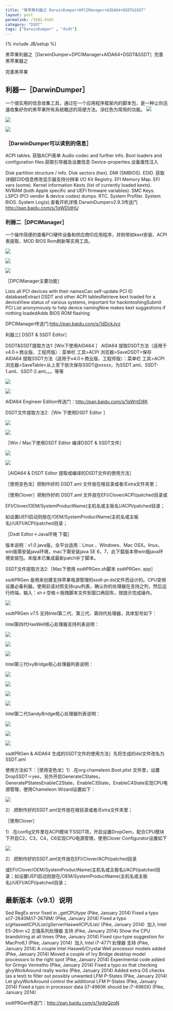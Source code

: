 ```yaml
---
title: "黑苹果利器之 DarwinDumper+DPCIManager+AIDA64+DSDT&SSDT"
layout: post
permalink: /1581.html
category: "DSDT"
tags: ["DarwinDumper" , "dsdt"]
---
```

{% include JB/setup %}


黑苹果利器之［DarwinDumper+DPCIManager+AIDA64+DSDT&SSDT］完善黑苹果器之

完善黑苹果

## 利器一［DarwinDumper］

一个很实用的信息收集工具，通过在一个应用程序框架内的脚本包，是一种让你迅速收集好你的黑苹果所有系统概述的简便方法。涂红色为常用的功能。
![](/wp-content/uploads/sinapicv2-backup/1581-ww4-large-005V4vEUjw1envelpnzr6j30ff0dcjt0.jpg)


![](/wp-content/uploads/sinapicv2-backup/1581-ww2-large-005V4vEUjw1enveltjmc2j30df0dcwg1.jpg)

![](/wp-content/uploads/sinapicv2-backup/1581-ww2-large-005V4vEUjw1envema1x36j30ej0dc0u1.jpg)

### ［DarwinDumper可以读到的信息］

ACPI tables. 获取ACPI表单
Audio codec and further info.
Boot loaders and configuration files.获取引导器及设置信息
Device-properties.设备属性注入

Disk partition structure / info.
Disk sectors (hex).
DMI (SMBIOS).
EDID. 获取详细EDID信息修改显示器支持分辨率
I/O Kit Registry.
EFI Memory Map.
EFI vars (some).
Kernel information
Kexts (list of currently loaded kexts).
NVRAM (both Apple specific and UEFI firmware variables).
SMC Keys.
LSPCI (PCI vendor & device codes) dumps.
RTC.
System Profiler.
System BIOS.
System Log(s).查看开机详情
DarwinDumperv2.9.3传送门<http://pan.baidu.com/s/1qWDIdHU>

### 利器二［DPCIManager］

一个操作简便的查看PCI硬件设备和供应商ID应用程序，并附带如kext安装、ACPI表提取、MOD BIOS Rom刷新等实用工具。

![](/wp-content/uploads/sinapicv2-backup/1581-ww1-large-005V4vEUjw1envemfo662j30fb0dcwfg.jpg)

![](/wp-content/uploads/sinapicv2-backup/1581-ww3-large-005V4vEUjw1enveml1x5xj30fb0dcdi1.jpg)

![](/wp-content/uploads/sinapicv2-backup/1581-ww2-large-005V4vEUjw1envemqyrogj30fb0dc3zj.jpg)


［DPCIManager主要功能］

Lists all PCI devices with their namesCan self-update PCI ID databaseExtract DSDT and other ACPI tablesRetrieve kext loaded for a deviceView status of various systems, important for hackintoshingSubmit PCI List anonymously to help device namingNow makes kext suggestions if nothing loadedAdds BIOS ROM flashing

DPCIManager传送门:<http://pan.baidu.com/s/1dDckJvz>


利器三[ DSDT & SSDT Editor］


DSDT&SSDT提取方法1: [Win下使用AIDA64 ］
AIDA64 提取DSDT方法（适用于v4.0＋商业版、工程师版）：菜单栏 工具>ACPI 浏览器>SaveDSDT>保存
AIDA64 提取SSDT方法（适用于v4.0＋商业版、工程师版）：菜单栏 工具>ACPI 浏览器>SaveTable>从上至下依次保存SSDT@xxxxx，为SSDT.aml、SSDT-1.aml、SSDT-2.aml。。。等等

![](/wp-content/uploads/sinapicv2-backup/1581-ww2-large-005V4vEUjw1enven18k7zj30go0ckjsr.jpg)

![](/wp-content/uploads/sinapicv2-backup/1581-ww2-large-005V4vEUjw1enven70l39j30go0c4abk.jpg)


AIDA64 Engineer Edition传送门：<http://pan.baidu.com/s/1qWntD8K>

DSDT文件提取方法2:［Win 下使用DSDT Editor ］

![](/wp-content/uploads/sinapicv2-backup/1581-ww4-large-005V4vEUjw1envenix66wj30cs064mxb.jpg)

![](/wp-content/uploads/sinapicv2-backup/1581-ww4-large-005V4vEUjw1envenkxtn0j30dc06xaas.jpg)

［Win / Mac下使用DSDT Editor 编译DSDT & SSDT文件］


![](/wp-content/uploads/sinapicv2-backup/1581-ww1-large-005V4vEUjw1enveobp8gjj30go08y0un.jpg)

![](/wp-content/uploads/sinapicv2-backup/1581-ww3-large-005V4vEUjw1envepddgamj30ft068t9z.jpg)


［AIDA64 & DSDT Editor 提取或编译的DSDT文件的使用方法］

［使用变色龙］把制作好的 DSDT.aml 文件放在根目录或者/Extra文件夹里；

［使用Clover］把制作好的 DSDT.aml 文件放在EFI/Clover/ACPI/patched目录或

EFI/Clover/OEM/SystemProductName(主机名或主板名)/ACPI/patched目录；

如设置UEFI启动则放在/OEM/SystemProductName(主机名或主板名)/UEFI/ACPI/patched目录；


［Dsdt Editor＋Java环境 下载］

版本说明：v1.0 java版，全平台适用：Linux 、Windows、Mac OSX。linux、win版需安装java环境，mac下需安装java SE 6，7，此下载版本带win版java环境安装包。本版本已集成最新patch补丁脚本。


SSDT文件提取方法2:［Mac下使用 ssdtPRGen.sh脚本 ssdtPRGen. app］

ssdtPRGen 是用来创建支持苹果电源管理的ssdt-pr.dsl文件而设计的。CPU变频设置必备利器。使用前请对照支持cpu列表，确认你的处理器在支持之列，然后运行终端，输入：sh＋空格＋拖拽脚本文件到窗口再回车，按提示完成操作。


![](/wp-content/uploads/sinapicv2-backup/1581-ww4-large-005V4vEUjw1enveor8or0j30go08xdgu.jpg)


ssdtPRGen v7.5 支持Intel第二代、第三代、第四代处理器，具体型号如下：

Intel第四代HasWell核心处理器支持列表说明：


![](/wp-content/uploads/sinapicv2-backup/1581-ww1-large-005V4vEUjw1enveoe4filj30go0a40uu.jpg)

![](/wp-content/uploads/sinapicv2-backup/1581-ww1-large-005V4vEUjw1envep4xok0j30f206i400.jpg)

![](/wp-content/uploads/sinapicv2-backup/1581-ww4-large-005V4vEUjw1envepp6j0ij30fy0cajut.jpg)

Intel第三代IvyBridge核心处理器列表说明：

![](/wp-content/uploads/sinapicv2-backup/1581-ww2-large-005V4vEUjw1envepueqkqj30f10bn76h.jpg)

![](/wp-content/uploads/sinapicv2-backup/1581-ww3-large-005V4vEUjw1enveq0dy8uj30f5080ta8.jpg)

![](/wp-content/uploads/sinapicv2-backup/1581-ww4-large-005V4vEUjw1enveq8thghj30gf0crgpa.jpg)

![](/wp-content/uploads/sinapicv2-backup/1581-ww4-large-005V4vEUjw1enveq8thghj30gf0crgpa.jpg)

Intel第二代SandyBridge核心处理器列表说明：

![](/wp-content/uploads/sinapicv2-backup/1581-ww3-large-005V4vEUjw1enveqfk1y6j30gg0a4whl.jpg)

![](/wp-content/uploads/sinapicv2-backup/1581-ww3-large-005V4vEUjw1enveqk3368j30gn06fwg2.jpg)

![](/wp-content/uploads/sinapicv2-backup/1581-ww2-large-005V4vEUjw1enveqsflqaj30f90dc40s.jpg)

ssdtPRGen & AIDA64 生成的SSDT文件的使用方法］先将生成的dsl文件改名为SSDT.aml

使用方法如下：［使用变色龙］1）.在org.chameleon.Boot.plist 文件里，设置DropSSDT＝yes，另外开启GenerateCStates，GeneratePStatesEnableC2State，EnableC3State，EnableC4State实现CPU电源管理，使用Chameleon Wizard设置如下：  

![](/wp-content/uploads/sinapicv2-backup/1581-ww4-large-005V4vEUjw1enver7z6pzj30go08wgn6.jpg)

2）.把制作好的SSDT.aml文件放在根目录或者/Extra文件夹里；

［使用Clover］

1）.在config文件里在ACPI模块下SSDT项，开启设置DropOem，配合CPU模块下开启C2，C3，C4，C6实现CPU电源管理，使用Clover Configurator设置如下

![](/wp-content/uploads/sinapicv2-backup/1581-ww2-large-005V4vEUjw1enverdkr39j30go07pjss.jpg)

2）.把制作好的SSDT.aml文件放在EFI/Clover/ACPI/patched目录

或EFI/Clover/OEM/SystemProductName(主机名或主板名)/ACPI/patched目录；如设置UEFI启动则放在/OEM/SystemProductName(主机名或主板名)/UEFI/ACPI/patched目录；



## 最新版本（v9.1）说明


Sed RegEx error fixed in _getCPUtype (Pike, January 2014) 
Fixed a typo s/i7-2640M/i7-2674M/ (Pike, January 2014) 
Fixed a typo s/gHaswellCPUList/gServerHaswellCPUList/ (Pike, January 2014) 
加入 Intel E5-26nn v2 志强系列处理器 支持 (Pike, January 2014) Show the CPU brandstring at all times (Pike, January 2014) 
Fixed cpu-type suggestion for MacPro6,1 (Pike, January 2014) 
加入 Intel i7-4771 处理器 支持 (Pike, January 2014) A couple Intel Haswell/Crystal Well processor models added (Pike, January 2014) Moved a couple of Ivy Bridge desktop model processors to the right spot (Pike, January 2014) Experimental code added for Gringo Vermelho (Pike, January 2014) Fixed a typo so that checking gIvyWorkAround really works (Pike, January 2014) Added extra OS checks (as a test) to filter out possibly unwanted LFM P-States (Pike, January 2014) Let gIvyWorkAround control the additional LFM P-States (Pike, January 2014)
Fixed a typo in processor data (i7-4960K should be i7-4960X) (Pike, January 2014)

ssdtPRGen传送门：<http://pan.baidu.com/s/1gdgQzqN>